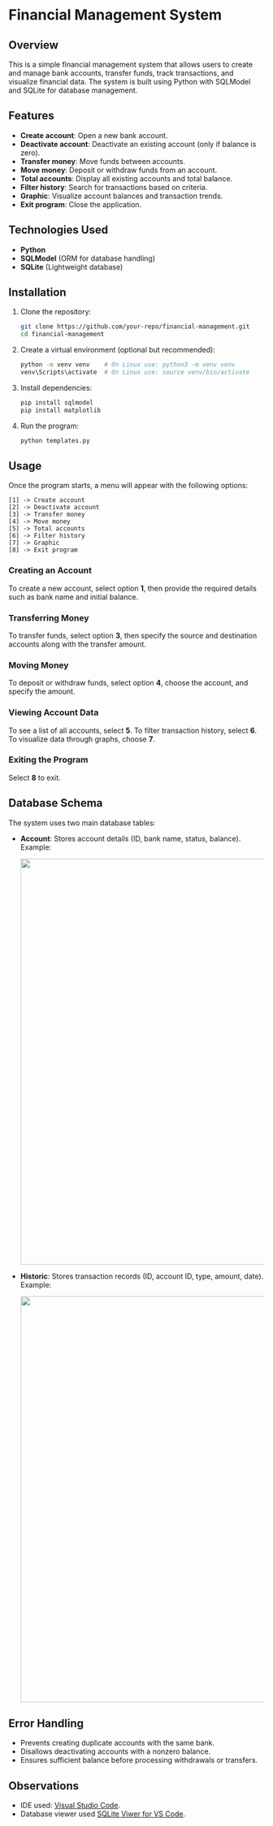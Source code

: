 # Financial Management System

## Overview
This is a simple financial management system that allows users to create and manage bank accounts, transfer funds, track transactions, and visualize financial data. The system is built using Python with SQLModel and SQLite for database management.

## Features
- **Create account**: Open a new bank account.
- **Deactivate account**: Deactivate an existing account (only if balance is zero).
- **Transfer money**: Move funds between accounts.
- **Move money**: Deposit or withdraw funds from an account.
- **Total accounts**: Display all existing accounts and total balance.
- **Filter history**: Search for transactions based on criteria.
- **Graphic**: Visualize account balances and transaction trends.
- **Exit program**: Close the application.

## Technologies Used
- **Python**
- **SQLModel** (ORM for database handling)
- **SQLite** (Lightweight database)

## Installation
1. Clone the repository:
   ```sh
   git clone https://github.com/your-repo/financial-management.git
   cd financial-management
   ```
2. Create a virtual environment (optional but recommended):
   ```sh
   python -m venv venv    # On Linux use: python3 -m venv venv
   venv\Scripts\activate  # On Linux use: source venv/bin/activate
   ```
3. Install dependencies:
   ```sh
   pip install sqlmodel
   pip install matplotlib
   ```
4. Run the program:
   ```sh
   python templates.py
   ```

## Usage
Once the program starts, a menu will appear with the following options:
```
[1] -> Create account
[2] -> Deactivate account
[3] -> Transfer money
[4] -> Move money
[5] -> Total accounts
[6] -> Filter history
[7] -> Graphic
[8] -> Exit program
```
### Creating an Account
To create a new account, select option **1**, then provide the required details such as bank name and initial balance.

### Transferring Money
To transfer funds, select option **3**, then specify the source and destination accounts along with the transfer amount.

### Moving Money
To deposit or withdraw funds, select option **4**, choose the account, and specify the amount.

### Viewing Account Data
To see a list of all accounts, select **5**. To filter transaction history, select **6**. To visualize data through graphs, choose **7**.

### Exiting the Program
Select **8** to exit.

## Database Schema
The system uses two main database tables:
- **Account**: Stores account details (ID, bank name, status, balance).
  Example:
  <p align="center">
      <img src="https://github.com/user-attachments/assets/26e08f57-ba01-490d-a4ed-abdedc985d57" alt="" width="800">
</p>

- **Historic**: Stores transaction records (ID, account ID, type, amount, date).
  Example:
  <p align="center">
      <img src="https://github.com/user-attachments/assets/5ac7513d-eafd-4aa2-b9ed-f9d098338ef6" alt="" width="800">
  </p>

## Error Handling
- Prevents creating duplicate accounts with the same bank.
- Disallows deactivating accounts with a nonzero balance.
- Ensures sufficient balance before processing withdrawals or transfers.

## Observations
- IDE used: <a href="https://code.visualstudio.com/download">Visual Studio Code</a>.
- Database viewer used <a href="https://github.com/qwtel/sqlite-viewer-vscode">SQLite Viwer for VS Code</a>.
